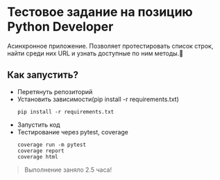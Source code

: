 # Тестовое задание на позицию Python Developer

Асинхронное приложение. Позволяет протестировать список строк, найти среди них URL и узнать доступные по ним методы.👾

## Как запустить?
- Перетянуть репозиторий
- Установить зависимости(pip install -r requirements.txt)
    ```
   pip install -r requirements.txt
    ```
- Запустить код
- Тестирование через pytest, coverage
    ```
    coverage run -m pytest
    coverage report
    coverage html
    ```
> Выполнение заняло 2.5 часа!

